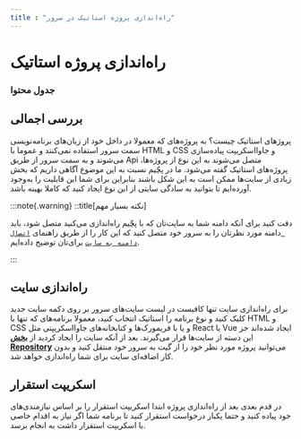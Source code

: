 ```yaml
---
title : "راه‌اندازی پروژه استاتیک در سرور"
---
```


# راه‌اندازی پروژه استاتیک

### جدول محتوا

## بررسی اجمالی 

پروژ‌های استاتیک چیست؟ به پروژه‌های که معمولا در داخل خود از زبان‌های برنامه‌نویسی سمت سرور استفاده نمی‌کنند و عموما با HTML و CSS و جاوااسکریپت پیاده‌سازی می‌شوند و به سمت سرور از طریق Api متصل می‌شوند به این نوع از پروژه‌ها، پروژه‌های استاتیک گفته می‌شود. ما در پچّیم نسبت به این موضوع آگاهی داریم که بخش زیادی از سایت‌ها ممکن است به این شکل باشند بنابراین برای شما این قابلیت را به‌وجود آورده‌ایم تا بتوانید به سادگی سایتی از این نوع ایجاد کنید که کاملا بهینه باشد.

:::note{.warning}
::title[نکته بسیار مهم]

دقت کنید برای آنکه دامنه شما به سایت‌تان که با پچّیم راه‌اندازی می‌کنید متصل شود، باید دامنه مورد نظرتان را به سرور خود متصل کنید که این کار را از طریق راهنمای [`اتصال دامنه به سایت`](/sites/setup-site/connect-domain-to-site) برای‌تان توضیح داده‌ایم.

:::


## راه‌اندازی سایت

برای راه‌اندازی سایت تنها کافیست در لیست سایت‌های سرور بر روی دکمه سایت جدید کلیک کنید و نوع برنامه را استاتیک انتخاب کنید، معمولا برنامه‌های که تنها با HTML و CSS و یا با فریمورک‌ها و کتابخانه‌های جاوااسکریپتی مثل React یا Vue ایجاد شده‌اند جز این دسته از سایت‌ها قرار می‌گیرند. بعد از آنکه سایت را ایجاد کردید از [**بخش Repository**](/sites/setup-site/setup-application) می‌توانید پروژه مورد نظر خود را از گیت به سرور خود منتقل کنید و بدون کار اضافه‌ای سایت برای شما راه‌اندازی خواهد شد.


## اسکریپت استقرار

در قدم بعدی بعد از راه‌اندازی پروژه ابتدا اسکریپت استقرار را بر اساس نیاز‌مندی‌های خود پیاده کنید و حتما یکبار درخواست استقرار کنید تا برنامه شما اگر نیاز به اقدام خاصی با اسکریپت استقرار داشت به انجام برسد.
